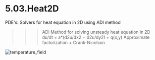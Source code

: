 # 5.03.Heat2D
PDE's: Solvers for heat equation in 2D using ADI method

 >>> ADI Method for solving unsteady heat equation in 2D 
     du/dt = a*(d2u/dx2 + d2u/dy2) + q(x,y) 
     Approximate factorization + Crank-Nicolson

![temperature_field](https://cloud.githubusercontent.com/assets/15114859/10853657/29f2ab68-7f05-11e5-8b74-c0e68f5ebefd.png)
